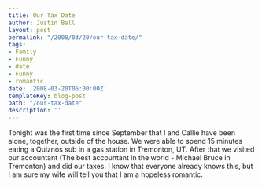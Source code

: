 ```yaml
---
title: Our Tax Date
author: Justin Ball
layout: post
permalink: "/2008/03/20/our-tax-date/"
tags:
- Family
- Funny
- date
- Funny
- romantic
date: '2008-03-20T06:00:00Z'
templateKey: blog-post
path: "/our-tax-date"
description: ''
---
```


Tonight was the first time since September that I and Callie have been alone, together, outside of the house. We were able to spend 15 minutes eating a Quiznos sub in a gas station in Tremonton, UT. After that we visited our accountant (The best accountant in the world - Michael Bruce in Tremonton) and did our taxes. I know that everyone already knows this, but I am sure my wife will tell you that I am a hopeless romantic.
